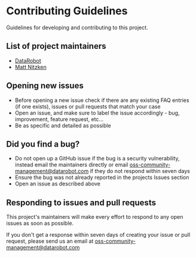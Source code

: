 # Contributing Guidelines

Guidelines for developing and contributing to this project.

## List of project maintainers

- [DataRobot](https://www.datarobot.com)
- [Matt Nitzken](https://github.com/mjnitz02)


## Opening new issues

- Before opening a new issue check if there are any existing FAQ entries (if one exists), issues or pull requests that match your case
- Open an issue, and make sure to label the issue accordingly - bug, improvement, feature request, etc...
- Be as specific and detailed as possible

## Did you find a bug?

- Do not open up a GitHub issue if the bug is a security
vulnerability, instead email the maintainers directly or email
oss-community-management@datarobot.com if they do not respond within
seven days
- Ensure the bug was not already reported in the projects Issues section
- Open an issue as described above

## Responding to issues and pull requests

This project's maintainers will make every effort to respond to any
open issues as soon as possible.

If you don't get a response within seven days of creating your issue or
pull request, please send us an email at oss-community-management@datarobot.com
